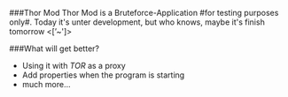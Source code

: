 ###Thor Mod
Thor Mod is a Bruteforce-Application #for testing purposes only#. Today it's unter development, but who knows, maybe it's finish tomorrow <[’~']>

###What will get better?
+ Using it with *TOR* as a proxy
+ Add properties when the program is starting
+ much more...
